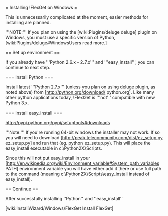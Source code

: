 = Installing !FlexGet on Windows =

This is unnecessarily complicated at the moment, easier methods for installing are planned.

'''NOTE:''' If you plan on using the [wiki:Plugins/deluge deluge] plugin on Windows, you must use a specific version of Python, [wiki:Plugins/deluge#WindowsUsers read more.]

== Set up environment ==

If you already have '''Python 2.6.x - 2.7.x''' and '''easy_install''', you can continue to next step.

=== Install Python ===

Install latest '''Python 2.7.x''' (unless you plan on using deluge plugin, as noted above) from [http://python.org/download/ python.org]. Like many other python applications today, !FlexGet is '''not''' compatible with new Python 3.x.

=== Install easy_install ===

http://pypi.python.org/pypi/setuptools#downloads

'''Note:''' If you're running 64-bit windows the installer may not work. If so you will need to download [http://peak.telecommunity.com/dist/ez_setup.py ez_setup.py] and run that (eg. python ez_setup.py). This will place the easy_install executable in c:\Python2X\Scripts\.

Since this will not put easy_install in your [http://en.wikipedia.org/wiki/Environment_variable#System_path_variables PATH] environment variable you will have either add it there or use full path to the command (meaning c:\Python2X\Scripts\easy_install instead of easy_install).

== Continue ==

After successfully installing ''Python'' and ''easy_install''

[wiki:InstallWizard/Windows/FlexGet Install FlexGet]
